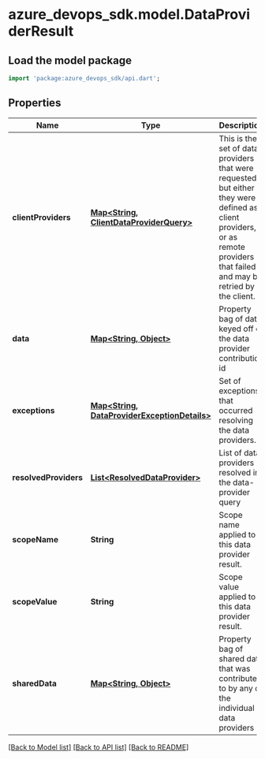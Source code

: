 # azure_devops_sdk.model.DataProviderResult

## Load the model package
```dart
import 'package:azure_devops_sdk/api.dart';
```

## Properties
Name | Type | Description | Notes
------------ | ------------- | ------------- | -------------
**clientProviders** | [**Map&lt;String, ClientDataProviderQuery&gt;**](ClientDataProviderQuery.md) | This is the set of data providers that were requested, but either they were defined as client providers, or as remote providers that failed and may be retried by the client. | [optional] [default to {}]
**data** | [**Map&lt;String, Object&gt;**](Object.md) | Property bag of data keyed off of the data provider contribution id | [optional] [default to {}]
**exceptions** | [**Map&lt;String, DataProviderExceptionDetails&gt;**](DataProviderExceptionDetails.md) | Set of exceptions that occurred resolving the data providers. | [optional] [default to {}]
**resolvedProviders** | [**List&lt;ResolvedDataProvider&gt;**](ResolvedDataProvider.md) | List of data providers resolved in the data-provider query | [optional] [default to []]
**scopeName** | **String** | Scope name applied to this data provider result. | [optional] [default to null]
**scopeValue** | **String** | Scope value applied to this data provider result. | [optional] [default to null]
**sharedData** | [**Map&lt;String, Object&gt;**](Object.md) | Property bag of shared data that was contributed to by any of the individual data providers | [optional] [default to {}]

[[Back to Model list]](../README.md#documentation-for-models) [[Back to API list]](../README.md#documentation-for-api-endpoints) [[Back to README]](../README.md)


